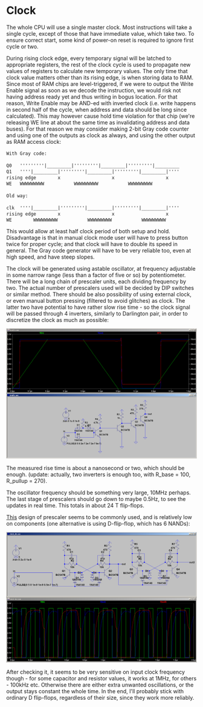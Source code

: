 # Clock

The whole CPU will use a single master clock. Most instructions will take a single cycle,
except of those that have immediate value, which take two. 
To ensure correct start, some kind of power-on reset
is required to ignore first cycle or two.

During rising clock edge, every temporary signal will be latched to appropriate registers,
the rest of the clock cycle is used to propagate new values of registers to calculate
new temporary values. The only time that clock value matters other than its rising edge,
is when storing data to RAM. Since most of RAM chips are level-triggered, if we were to
output the Write Enable signal as soon as we decode the instruction, we would risk
not having address ready yet and thus writing in bogus location. For that reason,
Write Enable may be AND-ed with inverted clock (i.e. write happens in second half of the cycle,
when address and data should be long since calculated). This may however cause hold
time violation for that chip (we're releasing WE line at about the same time as invalidating
address and data buses). For that reason we may consider making 2-bit Gray code counter and
using one of the outputs as clock as always, and using the other output as RAM access
clock: 

```
With Gray code:

Q0   '''''''''|_________|'''''''''|_________|'''''''''|_________
Q1   ''''|_________|'''''''''|_________|'''''''''|_________|''''
rising edge        x                   x                   x    
WE   WWWWWWWWW           WWWWWWWWW           WWWWWWWWW          

Old way:

clk  ''''|_________|'''''''''|_________|'''''''''|_________|''''
rising edge        x                   x                   x    
WE        WWWWWWWWW           WWWWWWWWW           WWWWWWWWW     
```

This would allow
at least half clock period of both setup and hold. Disadvantage is that in manual clock mode
user will have to press button twice for proper cycle; and that clock will have to double
its speed in general. The Gray code generator will have to be very reliable too, even
at high speed, and have steep slopes.

The clock will be generated using astable oscillator, at frequency adjustable in some narrow
range (less than a factor of five or so) by potentiometer. There will be a long chain of
prescaler units, each dividing frequency by two. The actual number of prescalers used will be
decided by DIP switches or similar method. There should be also possibility of using external clock, or even
manual button pressing (filtered to avoid glitches) as clock. The latter two have potential
to have rather slow rise time - so the clock signal will be passed through 4 inverters,
similarly to Darlington pair, in order to discretize the clock as much as possible:

![clock](images/clock_inv.png?raw=true)

The measured rise time is about a nanosecond or two, which should be enough.
(update: actually, two inverters is enough too, with R_base = 100, R_pullup = 270).

The oscillator frequency should be something very large, 10MHz perhaps. The last stage of
prescalers should go down to maybe 0.5Hz, to see the updates in real time. This totals
in about 24 T flip-flops.

[This](http://ch00ftech.com/2012/07/10/transistor-clock-part-2-prescaler/)
design of prescaler seems to be commonly used, and is relatively low on components
(one alternative is using D-flip-flop, which has 6 NANDs):

![prescaler](images/clock_div.png?raw=true)

After checking it, it seems to be very sensitive on input clock frequency though - for some capacitor
and resistor values, it works at 1MHz, for others - 100kHz etc. Otherwise there are either
extra unwanted oscillations, or the output stays constant the whole time. In the end, I'll
probably stick with ordinary D flip-flops, regardless of their size, since they work more reliably.
